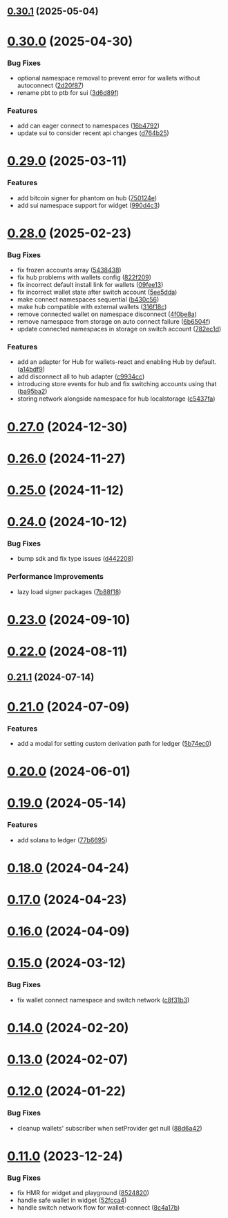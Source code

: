 ## [0.30.1](https://github.com/rango-exchange/rango-client/compare/wallets-react@0.30.0...wallets-react@0.30.1) (2025-05-04)



# [0.30.0](https://github.com/rango-exchange/rango-client/compare/wallets-react@0.29.0...wallets-react@0.30.0) (2025-04-30)


### Bug Fixes

* optional namespace removal to prevent error for wallets without autoconnect ([2d20f87](https://github.com/rango-exchange/rango-client/commit/2d20f87820f59abb082770731ee0c64b309d800e))
* rename pbt to ptb for sui ([3d6d89f](https://github.com/rango-exchange/rango-client/commit/3d6d89f2265766607a15d61e0df92643fb33072b))


### Features

* add can eager connect to namespaces ([16b4792](https://github.com/rango-exchange/rango-client/commit/16b4792f877b565ccf767be22ebe14fa79ddd8c6))
* update sui to consider recent api changes ([d764b25](https://github.com/rango-exchange/rango-client/commit/d764b2501df9bb295f63cdbc0b05acd4a3abb4b9))



# [0.29.0](https://github.com/rango-exchange/rango-client/compare/wallets-react@0.28.0...wallets-react@0.29.0) (2025-03-11)


### Features

* add bitcoin signer for phantom on hub ([750124e](https://github.com/rango-exchange/rango-client/commit/750124e693753078abb537d4043964e2eebdbc01))
* add sui namespace support for widget ([990d4c3](https://github.com/rango-exchange/rango-client/commit/990d4c32e7ad674c01140ca0bd557d541c596bbb))



# [0.28.0](https://github.com/rango-exchange/rango-client/compare/wallets-react@0.27.0...wallets-react@0.28.0) (2025-02-23)


### Bug Fixes

* fix frozen accounts array ([5438438](https://github.com/rango-exchange/rango-client/commit/54384388239adafc35e7d7b1afbb58ff6f6a0d79))
* fix hub problems with wallets config ([822f209](https://github.com/rango-exchange/rango-client/commit/822f209d5e013ef4cc05f23c9b5f33acba336fcc))
* fix incorrect default install link for wallets ([09fee13](https://github.com/rango-exchange/rango-client/commit/09fee1314dc20ba84935ed8ac7d7674619b055a2))
* fix incorrect wallet state after switch account ([5ee5dda](https://github.com/rango-exchange/rango-client/commit/5ee5dda42a31a0630462be3ec56ce45f9992f916))
* make connect namespaces sequential ([b430c56](https://github.com/rango-exchange/rango-client/commit/b430c561197fdcf34a710581c345c31f0c596636))
* make hub compatible with external wallets ([316f18c](https://github.com/rango-exchange/rango-client/commit/316f18c4b270b5e94b7e475d6bf7922cdcc9c712))
* remove connected wallet on namespace disconnect ([4f0be8a](https://github.com/rango-exchange/rango-client/commit/4f0be8a1eab99af9e6077b7c8c45fdfc6d40f4e9))
* remove namespace from storage on auto connect failure ([6b6504f](https://github.com/rango-exchange/rango-client/commit/6b6504f32f34041f5c33ef3348a244d32bffe399))
* update connected namespaces in storage on switch account ([782ec1d](https://github.com/rango-exchange/rango-client/commit/782ec1d1624fd9305c3bcf4ba0254ecbcdcdb2a2))


### Features

* add an adapter for Hub for wallets-react and enabling Hub by default. ([a14bdf9](https://github.com/rango-exchange/rango-client/commit/a14bdf9619e448bc4568d6b758ca86d2359e1740))
* add disconnect all to hub adapter ([c9934cc](https://github.com/rango-exchange/rango-client/commit/c9934cc1ab883b6de6309be6225e5d590e6e5bf6))
* introducing store events for hub and fix switching accounts using that ([ba95ba2](https://github.com/rango-exchange/rango-client/commit/ba95ba2584f41e2a4b4b2984a62c737ab74d7cd8))
* storing network alongside namespace for hub localstorage ([c5437fa](https://github.com/rango-exchange/rango-client/commit/c5437fa0f5117d9d762358cf7cf8ca4627c43406))



# [0.27.0](https://github.com/rango-exchange/rango-client/compare/wallets-react@0.26.0...wallets-react@0.27.0) (2024-12-30)



# [0.26.0](https://github.com/rango-exchange/rango-client/compare/wallets-react@0.25.0...wallets-react@0.26.0) (2024-11-27)



# [0.25.0](https://github.com/rango-exchange/rango-client/compare/wallets-react@0.24.0...wallets-react@0.25.0) (2024-11-12)



# [0.24.0](https://github.com/rango-exchange/rango-client/compare/wallets-react@0.23.0...wallets-react@0.24.0) (2024-10-12)


### Bug Fixes

* bump sdk and fix type issues ([d442208](https://github.com/rango-exchange/rango-client/commit/d4422083bf5dd27d5f509ce1db7f9560d05428c8))


### Performance Improvements

* lazy load signer packages ([7b88f18](https://github.com/rango-exchange/rango-client/commit/7b88f1834f7b29b4b81ab6c81a07bb88e8ccf55c))



# [0.23.0](https://github.com/rango-exchange/rango-client/compare/wallets-react@0.22.0...wallets-react@0.23.0) (2024-09-10)



# [0.22.0](https://github.com/rango-exchange/rango-client/compare/wallets-react@0.21.1...wallets-react@0.22.0) (2024-08-11)



## [0.21.1](https://github.com/rango-exchange/rango-client/compare/wallets-react@0.21.0...wallets-react@0.21.1) (2024-07-14)



# [0.21.0](https://github.com/rango-exchange/rango-client/compare/wallets-react@0.19.0...wallets-react@0.21.0) (2024-07-09)


### Features

* add a modal for setting custom derivation path for ledger ([5b74ec0](https://github.com/rango-exchange/rango-client/commit/5b74ec049393ed74e3e7547edc72b68bd70b7dce))



# [0.20.0](https://github.com/rango-exchange/rango-client/compare/wallets-react@0.19.0...wallets-react@0.20.0) (2024-06-01)



# [0.19.0](https://github.com/rango-exchange/rango-client/compare/wallets-react@0.18.0...wallets-react@0.19.0) (2024-05-14)


### Features

* add solana to ledger ([77b6695](https://github.com/rango-exchange/rango-client/commit/77b6695758165f9258a0ba5bd3b2cf39b0b2aab5))



# [0.18.0](https://github.com/rango-exchange/rango-client/compare/wallets-react@0.17.0...wallets-react@0.18.0) (2024-04-24)



# [0.17.0](https://github.com/rango-exchange/rango-client/compare/wallets-react@0.16.0...wallets-react@0.17.0) (2024-04-23)



# [0.16.0](https://github.com/rango-exchange/rango-client/compare/wallets-react@0.15.0...wallets-react@0.16.0) (2024-04-09)



# [0.15.0](https://github.com/rango-exchange/rango-client/compare/wallets-react@0.14.0...wallets-react@0.15.0) (2024-03-12)


### Bug Fixes

* fix wallet connect namespace and switch network ([c8f31b3](https://github.com/rango-exchange/rango-client/commit/c8f31b3ddf4ceeaf745bc089f530b6a4b1eb9637))



# [0.14.0](https://github.com/rango-exchange/rango-client/compare/wallets-react@0.13.0...wallets-react@0.14.0) (2024-02-20)



# [0.13.0](https://github.com/rango-exchange/rango-client/compare/wallets-react@0.12.0...wallets-react@0.13.0) (2024-02-07)



# [0.12.0](https://github.com/rango-exchange/rango-client/compare/wallets-react@0.11.0...wallets-react@0.12.0) (2024-01-22)


### Bug Fixes

* cleanup wallets' subscriber when setProvider get null ([88d6a42](https://github.com/rango-exchange/rango-client/commit/88d6a423c49b34b3d9ff567e22df36c3b009bb76))



# [0.11.0](https://github.com/rango-exchange/rango-client/compare/wallets-react@0.10.0...wallets-react@0.11.0) (2023-12-24)


### Bug Fixes

* fix HMR for widget and playground ([8524820](https://github.com/rango-exchange/rango-client/commit/8524820f10cf0b8921f3db0c4f620ff98daa4103))
* handle safe wallet in widget ([52fcca4](https://github.com/rango-exchange/rango-client/commit/52fcca49315f7e2edb4655ae7b9cd0792c2800d7))
* handle switch network flow for wallet-connect ([8c4a17b](https://github.com/rango-exchange/rango-client/commit/8c4a17b47b2919820a4e0726f6d1c48b8994abe3))



